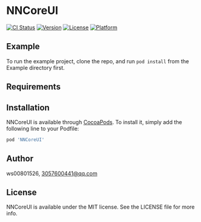 # NNCoreUI

[![CI Status](http://img.shields.io/travis/ws00801526/NNCoreUI.svg?style=flat)](https://travis-ci.org/ws00801526/NNCoreUI)
[![Version](https://img.shields.io/cocoapods/v/NNCoreUI.svg?style=flat)](http://cocoapods.org/pods/NNCoreUI)
[![License](https://img.shields.io/cocoapods/l/NNCoreUI.svg?style=flat)](http://cocoapods.org/pods/NNCoreUI)
[![Platform](https://img.shields.io/cocoapods/p/NNCoreUI.svg?style=flat)](http://cocoapods.org/pods/NNCoreUI)

## Example

To run the example project, clone the repo, and run `pod install` from the Example directory first.

## Requirements

## Installation

NNCoreUI is available through [CocoaPods](http://cocoapods.org). To install
it, simply add the following line to your Podfile:

```ruby
pod 'NNCoreUI'
```

## Author

ws00801526, 3057600441@qq.com

## License

NNCoreUI is available under the MIT license. See the LICENSE file for more info.
